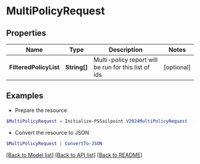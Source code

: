 # MultiPolicyRequest
## Properties

Name | Type | Description | Notes
------------ | ------------- | ------------- | -------------
**FilteredPolicyList** | **String[]** | Multi-policy report will be run for this list of ids | [optional] 

## Examples

- Prepare the resource
```powershell
$MultiPolicyRequest = Initialize-PSSailpoint.V2024MultiPolicyRequest  -FilteredPolicyList null
```

- Convert the resource to JSON
```powershell
$MultiPolicyRequest | ConvertTo-JSON
```

[[Back to Model list]](../README.md#documentation-for-models) [[Back to API list]](../README.md#documentation-for-api-endpoints) [[Back to README]](../README.md)

